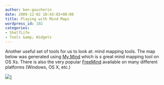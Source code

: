 ```yaml
---
author: ben-gaucherin
date: 2009-12-02 18:43:03+00:00
title: Playing with Mind Maps
wordpress_id: 102
categories:
- ShelfLife
- Tools &amp; Widgets
---
```


Another useful set of tools for us to look at: mind mapping tools.  The map below was generated using [My Mind](http://www.sebastian-krauss.de/software/#mymind) which is s great mind mapping tool on OS Xs.  There is also the very popular [FreeMind](http://freemind.sourceforge.net/wiki/index.php/Main_Page) available on many different platforms (Windows, OS X, etc.)

![](https://lil-blog-media.s3.amazonaws.com/2009/12/Registry.jpg)]
